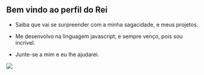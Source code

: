 ## Bem vindo ao perfil do Rei


- Saiba que vai se surpreender com a minha sagacidade, e meus projetos.

- Me desenvolvo na linguagem javascript, e sempre venço, pois sou incrível.

- Junte-se a mim e eu lhe ajudarei.

![]( https://media1.tenor.com/m/y-eeKFRJsbYAAAAd/lelouch.gif)
